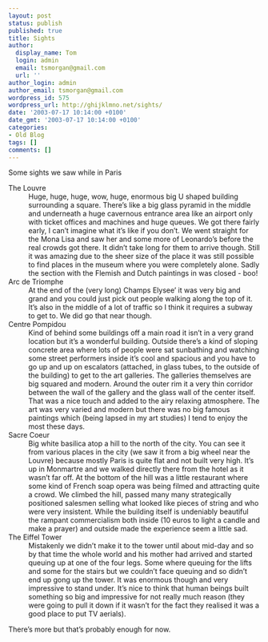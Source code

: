 ```yaml
---
layout: post
status: publish
published: true
title: Sights
author:
  display_name: Tom
  login: admin
  email: tsmorgan@gmail.com
  url: ''
author_login: admin
author_email: tsmorgan@gmail.com
wordpress_id: 575
wordpress_url: http://ghijklmno.net/sights/
date: '2003-07-17 10:14:00 +0100'
date_gmt: '2003-07-17 10:14:00 +0100'
categories:
- Old Blog
tags: []
comments: []
---
```

<p>Some sights we saw while in Paris</p>

<dl>
<dt>The Louvre</dt>
<dd>Huge, huge, huge, wow, huge, enormous big U shaped building surrounding a square. There&#8217;s like a big glass pyramid in the middle and underneath a huge cavernous entrance area like an airport only with ticket offices and machines and huge queues. We got there fairly early, I can&#8217;t imagine what it&#8217;s like if you don&#8217;t. We went straight for the Mona Lisa and saw her and some more of Leonardo&#8217;s before the real crowds got there. It didn&#8217;t take long for them to arrive though. Still it was amazing due to the sheer size of the place it was still possible to find places in the museum where you were completely alone. Sadly the section with the Flemish and Dutch paintings in was closed - boo!</dd>
<dt>Arc de Triomphe</dt>
<dd>At the end of the (very long) Champs Elysee&#8217; it was very big and grand and you could just pick out people walking along the top of it. It&#8217;s also in the middle of a lot of traffic so I think it requires a subway to get to. We did go that near though.</dd>
<dt>Centre Pompidou</dt>
<dd>Kind of behind some buildings off a main road it isn&#8217;t in a very grand location but it&#8217;s a wonderful building. Outside there&#8217;s a kind of sloping concrete area where lots of people were sat sunbathing and watching some street performers inside it&#8217;s cool and spacious and you have to go up and up on escalators (attached, in glass tubes, to the outside of the building) to get to the art galleries. The galleries themselves are big squared and modern. Around the outer rim it a very thin corridor between the wall of the gallery and the glass wall of the center itself. That was a nice touch and added to the airy relaxing atmosphere. The art was very varied and modern but there was no big famous paintings which (being lapsed in my art studies) I tend to enjoy the most these days.</dd>
<dt>Sacre Coeur</dt>
<dd>Big white basilica atop a hill to the north of the city. You can see it from various places in the city (we saw it from a big wheel near the Louvre) because mostly Paris is quite flat and not built very high. It&#8217;s up in Monmartre and we walked directly there from the hotel as it wasn&#8217;t far off. At the bottom of the hill was a little restaurant where some kind of French soap opera was being filmed and attracting quite a crowd. We climbed the hill, passed many many strategically positioned salesmen selling what looked like pieces of string and who were very insistent. While the building itself is undeniably beautiful the rampant commercialism both inside (10 euros to light a candle and make a prayer) and outside made the experience seem a little sad.</dd>
<dt>The Eiffel Tower</dt>
<dd>Mistakenly we didn&#8217;t make it to the tower until about mid-day and so by that time the whole world and his mother had arrived and started queuing up at one of the four legs. Some where queuing for the lifts and some for the stairs but we couldn&#8217;t face queuing and so didn&#8217;t end up gong up the tower. It was enormous though and very impressive to stand under. It&#8217;s nice to think that human beings built something so big and impressive for not really much reason (they were going to pull it down if it wasn&#8217;t for the fact they realised it was a good place to put TV aerials).</dd>
</dl>
<p class="firstpar">There&#8217;s more but that&#8217;s probably enough for now.</p>

